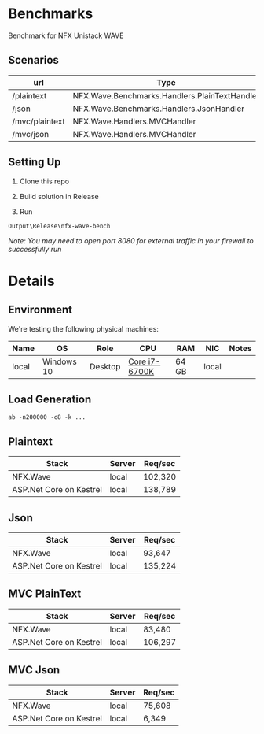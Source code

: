 # Benchmarks
Benchmark for NFX Unistack WAVE

## Scenarios

| url | Type | Action | Description |
| --- | ---- | ------ | ----------- |
| /plaintext | NFX.Wave.Benchmarks.Handlers.PlainTextHandler | | |
| /json | NFX.Wave.Benchmarks.Handlers.JsonHandler | | |
| /mvc/plaintext | NFX.Wave.Handlers.MVCHandler | Index.PlainText | |
| /mvc/json | NFX.Wave.Handlers.MVCHandler | Index.Json | |

## Setting Up

1. Clone this repo

1. Build solution in Release

1. Run
```
Output\Release\nfx-wave-bench
```

*Note: You may need to open port 8080 for external traffic in your firewall to successfully run*

# Details

## Environment
We're testing the following physical machines:

| Name | OS | Role | CPU | RAM | NIC | Notes |
| ---- | -- | ---- | --- | --- | --- | ----- |
| local | Windows 10 | Desktop | [Core i7-6700K](https://ark.intel.com/products/88195/Intel-Core-i7-6700K-Processor-8M-Cache-up-to-4_20-GHz) | 64 GB | local |

## Load Generation
```
ab -n200000 -c8 -k ...
```

## Plaintext

| Stack | Server | Req/sec |
| ----- | ------ | ------- |
| NFX.Wave | local | 102,320 |
| ASP.Net Core on Kestrel | local | 138,789 |

## Json

| Stack | Server | Req/sec |
| ----- | ------ | ------- |
| NFX.Wave | local | 93,647 |
| ASP.Net Core on Kestrel | local | 135,224 |

## MVC PlainText

| Stack | Server | Req/sec |
| ----- | ------ | ------- |
| NFX.Wave | local | 83,480 |
| ASP.Net Core on Kestrel | local | 106,297 |

## MVC Json

| Stack | Server | Req/sec |
| ----- | ------ | ------- |
| NFX.Wave | local | 75,608 |
| ASP.Net Core on Kestrel | local | 6,349 |
